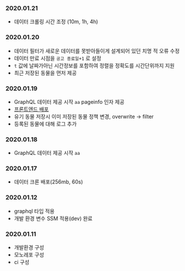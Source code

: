 ### 2020.01.21
- 데이터 크롤링 시간 조정 (10m, 1h, 4h)
### 2020.01.20
- 데이터 필터가 새로운 데이터를 못받아들이게 설계되어 있던 치명 적 오류 수정
- 데이터 만료 시점을 `공고 종료일+1` 로 설정
- `t` 값에 날짜가아닌 시간정보를 포함하여 정렬을 정확도를 시간단위까지 지원
- 최근 저장된 동물을 먼저 제공
### 2020.01.19
- GraphQL 데이터 제공 시작 `aa` pageinfo 인자 제공
- [프론트엔드 배포](https://deptno.github.io/abaondoned-animals)
- 유기 동물 저장시 이미 저장된 동물 정책 변경, overwrite -> filter
- 등록된 동물에 대해 로그 추가
### 2020.01.18
- GraphQL 데이터 제공 시작 `aa`
### 2020.01.17
- 데이터 크론 배포(256mb, 60s)
### 2020.01.12
- graphql 타입 적용
- 개발 환경 변수 SSM 적용(dev) 완료
### 2020.01.11
- 개발환경 구성
- 모노레포 구성
- ci 구성
